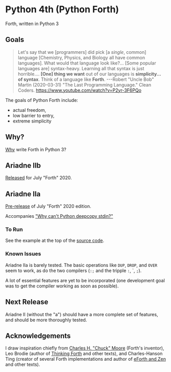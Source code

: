# Python 4th (Python Forth)

Forth, written in Python 3

## Goals

> Let's say that we [programmers] did pick [a _single_, common] language [Chemistry, Physics, and Biology all have common languages].
> What would that language look like?...
> [Some popular languages are] syntax-heavy.
> Learning all that syntax is just horrible....
> **[One] thing we want** out of our languages is **simplicity... of syntax**.
> Think of a language like **Forth**. ---Robert "Uncle Bob" Martin (2020-03-31) "The Last Programming Language." Clean Coders. https://www.youtube.com/watch?v=P2yr-3F6PQo

The goals of Python Forth include:

- actual freedom,
- low barrier to entry,
- extreme simplicity

## Why?

[Why](https://github.com/dmparrishphd/Python4th/blob/master/Doc/Why/why.MD) write Forth in Python 3?

## Ariadne IIb

[Released](https://github.com/dmparrishphd/Python4th/tree/master/2b) for July "Forth" 2020.

## Ariadne IIa

[Pre-release](https://github.com/dmparrishphd/Python4th/tree/master/2a) of July "Forth" 2020 edition.

Accompanies ["Why can't Python deepcopy stdin?"](https://stackoverflow.com/questions/62373655/why-cant-python-deepcopy-stdin)

### To Run

See the example at the top of the [source code](https://github.com/dmparrishphd/Python4th/blob/master/2a/ariadne2a.py).

### Known Issues

Ariadne IIa is barely tested. The basic operations like `DUP`, `DROP`, and `OVER` seem to work, as do the two compilers (`:;` and the tripple `:`, \`, `;`).

A lot of essential features are yet to be incorporated (one development goal was to get the compiler working as soon as possible).

## Next Release

Ariadne II (without the "a") should have a more complete set of features, and should be more thoroughly tested.

## Acknowledgements

I draw inspiration chiefly from [Charles H. "Chuck" Moore](https://www.youtube.com/watch?v=tb0_V7Tc5MU) (Forth's inventor), Leo Brodie (author of [Thinking Forth](http://thinking-forth.sourceforge.net/) and other texts), and Charles-Hanson Ting (creator of several Forth implementations and author of [eForth and Zen](https://www.amazon.com/eForth-Zen-32-bit-86eForth-Visual-ebook/dp/B06VXR1TX3/) and other texts).
